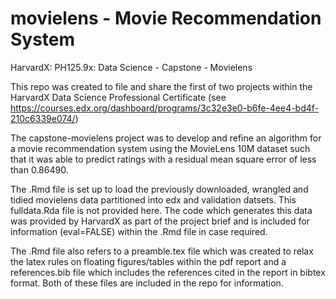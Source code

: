 # movielens - Movie Recommendation System
HarvardX: PH125.9x: Data Science - Capstone - Movielens

This repo was created to file and share the first of two projects within the HarvardX Data Science Professional Certificate (see https://courses.edx.org/dashboard/programs/3c32e3e0-b6fe-4ee4-bd4f-210c6339e074/)

The capstone-movielens project was to develop and refine an algorithm for a movie recommendation system using the MovieLens 10M dataset such that it was able to predict ratings with a residual mean square error of less than 0.86490.

The .Rmd file is set up to load the previously downloaded, wrangled and tidied movielens data partitioned into edx and validation datsets. This fulldata.Rda file is not provided here. The code which generates this data was provided by HarvardX as part of the project brief and is included for information (eval=FALSE) within the .Rmd file in case required.

The .Rmd file also refers to a preamble.tex file which was created to relax the latex rules on floating figures/tables within the pdf report and a references.bib file which includes the references cited in the report in bibtex format. Both of these files are included in the repo for information.
